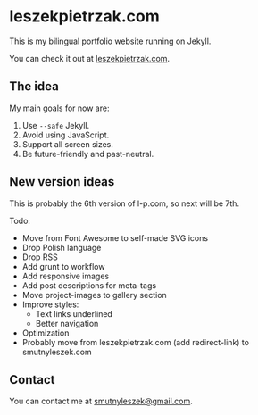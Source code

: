 # leszekpietrzak.com

This is my bilingual portfolio website running on Jekyll.

You can check it out at [leszekpietrzak.com](http://leszekpietrzak.com).


## The idea

My main goals for now are:

1. Use `--safe` Jekyll.
2. Avoid using JavaScript.
3. Support all screen sizes.
4. Be future-friendly and past-neutral.


## New version ideas

This is probably the 6th version of l-p.com, so next will be 7th.

Todo:

- Move from Font Awesome to self-made SVG icons
- Drop Polish language
- Drop RSS
- Add grunt to workflow
- Add responsive images
- Add post descriptions for meta-tags
- Move project-images to gallery section
- Improve styles:
    - Text links underlined
    - Better navigation
- Optimization
- Probably move from leszekpietrzak.com (add redirect-link) to smutnyleszek.com


## Contact

You can contact me at [smutnyleszek@gmail.com](mailto:smutnyleszek@gmail.com).
